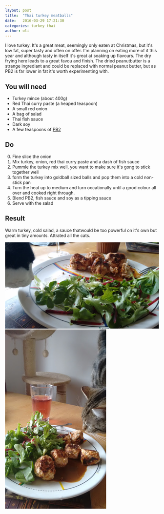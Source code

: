 ```yaml
---
layout: post
title:  "Thai turkey meatballs"
date:   2016-03-29 17:21:30
categories: turkey thai
author: oli
---
```


I love turkey.  It's a great meat, seemingly only eaten at Christmas, but it's low fat, super tasty and often on offer.  I'm planning on eating more of it this year and although tasty in itself it's great at soaking up flavours.  The dry frying here leads to a great favou and finish.  The dried peanutbutter is a strange ingrediant and could be replaced with normal peanut butter, but as PB2 is far lower in fat it's worth experimenting with.

## You will need


* Turkey mince (about 400g)
* Red Thai curry paste (a heaped teaspoon)
* A small red onion
* A bag of salad
* Thai fish sauce
* Dark soy
* A few teaspoons of [PB2](http://amzn.to/1pIhZff)


## Do

0. Fine slice the onion
1. Mix turkey, onion, red thai curry paste and a dash of fish sauce
2. Pummle the turkey mix well, you want to make sure it's gong to stick together well
3. form the turkey into goldball sized balls and pop them into a cold non-stick pan
4. Turn the heat up to medium and turn occationally until a good colour all over and cooked right through.
5. Blend PB2, fish sauce and soy as a tipping sauce
6.  Serve with the salad


## Result

Warm turkey, cold salad, a sauce thatwould be too powerful on it's own but great in tiny amounts.  Attrated all the cats.


![Cats love thai turkey](/images/thai-turkey-meatballs-1.jpg)
![All the cats love thai turkey](/images/thai-turkey-meatballs-2.jpg)

